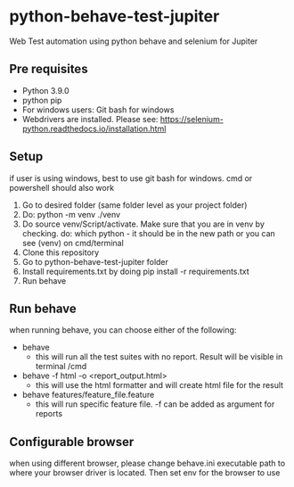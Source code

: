 # python-behave-test-jupiter

Web Test automation using python behave and selenium for Jupiter

## Pre requisites

- Python 3.9.0
- python pip
- For windows users: Git bash for windows
- Webdrivers are installed. Please see: https://selenium-python.readthedocs.io/installation.html

## Setup

if user is using windows, best to use git bash for windows. cmd or powershell should also work
1. Go to desired folder (same folder level as your project folder)
2. Do: python -m venv ./venv
3. Do source venv/Script/activate. Make sure that you are in venv by checking. do: which python - it should be in the new path or you can see (venv) on cmd/terminal
4. Clone this repository
5. Go to python-behave-test-jupiter folder
6. Install requirements.txt by doing pip install -r requirements.txt
7. Run behave

## Run behave

when running behave, you can choose either of the following:
- behave
    - this will run all the test suites with no report. Result will be visible in terminal /cmd
- behave -f html -o <report_output.html>
    - this will use the html formatter and will create html file for the result
- behave features/feature_file.feature
    - this will run specific feature file. -f can be added as argument for reports


## Configurable browser
when using different browser, please change behave.ini executable path to where your browser driver is located. Then set env for the browser to use